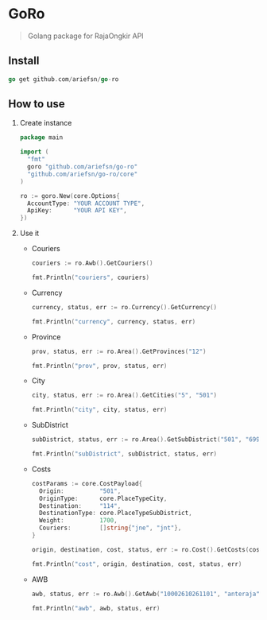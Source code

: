 # GoRo

> Golang package for RajaOngkir API

## Install

```go
go get github.com/ariefsn/go-ro
```

## How to use

1. Create instance

    ```go
    package main

    import (
      "fmt"
      goro "github.com/ariefsn/go-ro"
      "github.com/ariefsn/go-ro/core"
    )

    ro := goro.New(core.Options{
      AccountType: "YOUR ACCOUNT TYPE",
      ApiKey:      "YOUR API KEY",
    })
    ```

2. Use it

     - Couriers

        ```go
        couriers := ro.Awb().GetCouriers()

        fmt.Println("couriers", couriers)
        ```

     - Currency

        ```go
        currency, status, err := ro.Currency().GetCurrency()

        fmt.Println("currency", currency, status, err)
        ```

     - Province

        ```go
        prov, status, err := ro.Area().GetProvinces("12")

        fmt.Println("prov", prov, status, err)
        ```

     - City

        ```go
        city, status, err := ro.Area().GetCities("5", "501")

        fmt.Println("city", city, status, err)
        ```

     - SubDistrict

        ```go
        subDistrict, status, err := ro.Area().GetSubDistrict("501", "6994")

        fmt.Println("subDistrict", subDistrict, status, err)
        ```

     - Costs

        ```go
        costParams := core.CostPayload{
          Origin:          "501",
          OriginType:      core.PlaceTypeCity,
          Destination:     "114",
          DestinationType: core.PlaceTypeSubDistrict,
          Weight:          1700,
          Couriers:        []string{"jne", "jnt"},
        }

        origin, destination, cost, status, err := ro.Cost().GetCosts(costParams)

        fmt.Println("cost", origin, destination, cost, status, err)
        ```

     - AWB

        ```go
        awb, status, err := ro.Awb().GetAwb("10002610261101", "anteraja")

        fmt.Println("awb", awb, status, err)
        ```
